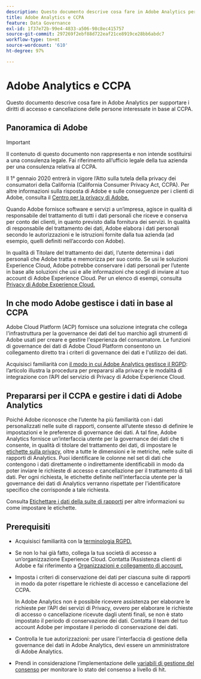 ```yaml
---
description: Questo documento descrive cosa fare in Adobe Analytics per supportare i diritti di accesso e cancellazione delle persone interessate in base al CCPA.
title: Adobe Analytics e CCPA
feature: Data Governance
exl-id: 1f37e72b-99e4-4833-a506-98c8ec415757
source-git-commit: 297269f2ebf88d722eaf21ce8919ce28bb6abdc7
workflow-type: tm+mt
source-wordcount: '610'
ht-degree: 97%

---
```


# Adobe Analytics e CCPA

Questo documento descrive cosa fare in Adobe Analytics per supportare i diritti di accesso e cancellazione delle persone interessate in base al CCPA.

## Panoramica di Adobe

>[!IMPORTANT]
>
>Il contenuto di questo documento non rappresenta e non intende sostituirsi a una consulenza legale. Fai riferimento all’ufficio legale della tua azienda per una consulenza relativa al CCPA.

Il 1° gennaio 2020 entrerà in vigore l’Atto sulla tutela della privacy dei consumatori della California (California Consumer Privacy Act, CCPA). Per altre informazioni sulla risposta di Adobe e sulle conseguenze per i clienti di Adobe, consulta il [Centro per la privacy di Adobe.](https://www.adobe.com/it/privacy.html)

Quando Adobe fornisce software e servizi a un’impresa, agisce in qualità di responsabile del trattamento di tutti i dati personali che riceve e conserva per conto dei clienti, in quanto previsto dalla fornitura dei servizi. In qualità di responsabile del trattamento dei dati, Adobe elabora i dati personali secondo le autorizzazioni e le istruzioni fornite dalla tua azienda (ad esempio, quelli definiti nell’accordo con Adobe).

In qualità di Titolare del trattamento dei dati, l’utente determina i dati personali che Adobe tratta e memorizza per suo conto. Se usi le soluzioni Experience Cloud, Adobe potrebbe conservare i dati personali per l’utente in base alle soluzioni che usi e alle informazioni che scegli di inviare al tuo account di Adobe Experience Cloud. Per un elenco di esempi, consulta [Privacy di Adobe Experience Cloud.](https://www.adobe.com/it/privacy/experience-cloud.html#collect)

## In che modo Adobe gestisce i dati in base al CCPA

Adobe Cloud Platform (ACP) fornisce una soluzione integrata che collega l&#39;infrastruttura per la governance dei dati del tuo marchio agli strumenti di Adobe usati per creare e gestire l&#39;esperienza del consumatore. Le funzioni di governance dei dati di Adobe Cloud Platform consentono un collegamento diretto tra i criteri di governance dei dati e l&#39;utilizzo dei dati.

Acquisisci familiarità con [il modo in cui Adobe Analytics gestisce il RGPD](https://www.adobe.com/it/data-analytics-cloud/analytics/general-data-protection-regulation.html): l’articolo illustra la procedura per prepararsi alla privacy e le modalità di integrazione con l’API del servizio di Privacy di Adobe Experience Cloud.

## Prepararsi per il CCPA e gestire i dati di Adobe Analytics

Poiché Adobe riconosce che l’utente ha più familiarità con i dati personalizzati nelle suite di rapporti, consente all’utente stesso di definire le impostazioni e le preferenze di governance dei dati.
A tal fine, Adobe Analytics fornisce un’interfaccia utente per la governance dei dati che ti consente, in qualità di titolare del trattamento dei dati, di impostare le [etichette sulla privacy](/help/admin/admin/c-data-governance/data-labeling/gdpr-labels.md#data-governance-labels), oltre a tutte le dimensioni e le metriche, nelle suite di rapporti di Analytics. Puoi identificare le colonne nel set di dati che contengono i dati direttamente o indirettamente identificabili in modo da poter inviare le richieste di accesso e cancellazione per il trattamento di tali dati. Per ogni richiesta, le etichette definite nell&#39;interfaccia utente per la governance dei dati di Analytics verranno rispettate per l&#39;identificatore specifico che corrisponde a tale richiesta.

Consulta [Etichettare i dati della suite di rapporti](/help/admin/admin/c-data-governance/data-labeling/gdpr-setup-reportsuite.md) per altre informazioni su come impostare le etichette.

## Prerequisiti

* Acquisisci familiarità con la [terminologia RGPD.](/help/admin/c-data-governance/gdpr-terminology.md)
* Se non lo hai già fatto, collega la tua società di accesso a un’organizzazione Experience Cloud. Contatta l’Assistenza clienti di Adobe e fai riferimento a [Organizzazioni e collegamento di account.](https://experienceleague.adobe.com/docs/core-services/interface/manage-users-and-products/organizations.html?lang=it)
* Imposta i criteri di conservazione dei dati per ciascuna suite di rapporti in modo da poter rispettare le richieste di accesso e cancellazione del CCPA.

   In Adobe Analytics non è possibile ricevere assistenza per elaborare le richieste per l’API dei servizi di Privacy, ovvero per elaborare le richieste di accesso o cancellazione ricevute dagli utenti finali, se non è stato impostato il periodo di conservazione dei dati. Contatta il team del tuo account Adobe per impostare il periodo di conservazione dei dati.

* Controlla le tue autorizzazioni: per usare l&#39;interfaccia di gestione della governance dei dati in Adobe Analytics, devi essere un amministratore di Adobe Analytics.
* Prendi in considerazione l’implementazione delle [variabili di gestione del consenso](/help/admin/admin/c-manage-report-suites/c-edit-report-suites/privacy-reporting.md) per monitorare lo stato del consenso a livello di hit.
